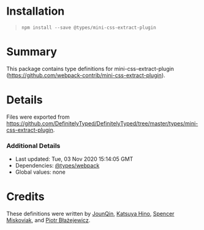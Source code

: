 # Installation
> `npm install --save @types/mini-css-extract-plugin`

# Summary
This package contains type definitions for mini-css-extract-plugin (https://github.com/webpack-contrib/mini-css-extract-plugin).

# Details
Files were exported from https://github.com/DefinitelyTyped/DefinitelyTyped/tree/master/types/mini-css-extract-plugin.

### Additional Details
 * Last updated: Tue, 03 Nov 2020 15:14:05 GMT
 * Dependencies: [@types/webpack](https://npmjs.com/package/@types/webpack)
 * Global values: none

# Credits
These definitions were written by [JounQin](https://github.com/JounQin), [Katsuya Hino](https://github.com/dobogo), [Spencer Miskoviak](https://github.com/skovy), and [Piotr Błażejewicz](https://github.com/peterblazejewicz).
